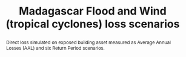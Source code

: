 ---
schema: rdl
title: Madagascar Flood and Wind (tropical cyclones) loss scenarios
organization: GFDRR
filename: lss-mdg-fl-tcy
resources:
  - name: Madagascar flood (tropical cyclone) loss scenarios
    aggregation_type: Administrative boundaries
    format:
      - gpkg
    resource_description: >-
      Dataset includes aggregated AAL as well as individual RP loss estimates
      for ADM1 and ADM2 levels.
    h-res: ''
    epsg: 4326 (WGS84)
    url: >-
      https://rdl-jkan-datasets.s3-ap-southeast-2.amazonaws.com/loss/lss-mdg-tcy.gpkg
category:
  - Loss
abstract: >-
  Direct loss simulated on exposed building asset measured as Average Annual
  Losses (AAL) and six Return Period scenarios.
notes: >-
  This data set was produced with financial support from the European Union in
  the framework of the ACP-EU Natural Disaster Risk Reduction Program, managed
  by the Global Facility for Disaster Reduction and Recovery (GFDRR).
source: SWIO-RAFI
model_date: '2016'
version: '1'
purpose: >-
  Quantification of site specific risk of flood, earthquakes, tropical cyclones,
  storm surge and tsunamis, to support improvement in the resiliency and
  capacity of South West Indian Ocean island states through the creation of
  disaster risk financing strategies.
project: >-
  GFDRR South West Indian Ocean Risk Assessment and Financing Initiative
  (SWIO-RAFI)
biblio_title: >-
  World Bank (2017) - Southwest Indian Ocean Risk Assessment and Financing
  Initiative: Summary Report and Risk Profiles
biblio_url: >-
  https://www.gfdrr.org/en/publication/southwest-indian-ocean-risk-assessment-and-financing-initiative-summary-report-and-risk
geo_coverage:
  - MDG
license: 'https://creativecommons.org/licenses/by-sa/4.0/'
maintainer: GFDRR
maintainer_email: contact@riskdatalibrary.org
hazard_type:
  - FL
process_type:
  - FPF
time_start: ''
time_end: ''
time_year: ''
occupancy:
  - Mixed
exposure_category:
  - Buildings
val_type:
  - Structure
impact: Direct
loss_type: Ground up
frequency_type:
  - Return Period
return_period: '25, 50, 100, 250, 500, 1000 years'
metric: Annual Average Losses
val_unit: USD
hazard_link: 'http://jkan.riskdatalibrary.org/datasets/hzd-mdg-fl-tcy/'
exposure_link: 'http://jkan.riskdatalibrary.org/datasets/exp-mdg-all/'
vulnerability_link: ''
---
